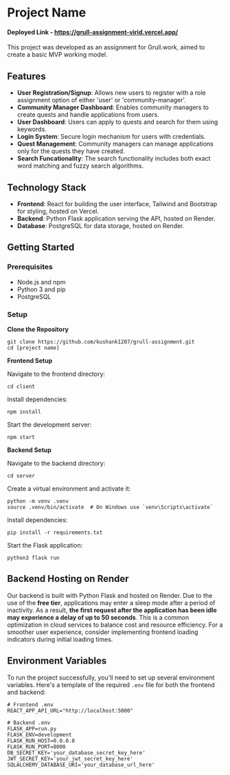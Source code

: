 # Project Name

#### Deployed Link  - https://grull-assignment-virid.vercel.app/

This project was developed as an assignment for Grull.work, aimed to create a basic MVP working model. 

## Features

- **User Registration/Signup**: Allows new users to register with a role assignment option of either 'user' or 'community-manager'.
- **Community Manager Dashboard**: Enables community managers to create quests and handle applications from users.
- **User Dashboard**: Users can apply to quests and search for them using keywords. 
- **Login System**: Secure login mechanism for users with credentials.
- **Quest Management**: Community managers can manage applications only for the quests they have created.
- **Search Funcationality**: The search functionality includes both exact word matching and fuzzy search algorithms.

## Technology Stack

- **Frontend**: React for building the user interface, Tailwind and Bootstrap for styling, hosted on Vercel.
- **Backend**: Python Flask application serving the API, hosted on Render.
- **Database**: PostgreSQL for data storage, hosted on Render.

## Getting Started

### Prerequisites

- Node.js and npm
- Python 3 and pip
- PostgreSQL

### Setup

**Clone the Repository**

```
git clone https://github.com/kushank1207/grull-assignment.git
cd [project name]
```

**Frontend Setup**

Navigate to the frontend directory:

```
cd client
```

Install dependencies:

```
npm install
```

Start the development server:

```
npm start
```

**Backend Setup**

Navigate to the backend directory:

```
cd server
```

Create a virtual environment and activate it:

```
python -m venv .venv
source .venv/bin/activate  # On Windows use `venv\Scripts\activate`
```

Install dependencies:

```
pip install -r requirements.txt
```

Start the Flask application:

```
python3 flask run
```

## Backend Hosting on Render 

Our backend is built with Python Flask and hosted on Render. Due to the use of the **free tier**, applications may enter a sleep mode after a period of inactivity. As a result, **the first request after the application has been idle may experience a delay of up to 50 seconds**. This is a common optimization in cloud services to balance cost and resource efficiency. For a smoother user experience, consider implementing frontend loading indicators during initial loading times. 

## Environment Variables

To run the project successfully, you'll need to set up several environment variables. Here's a template of the required `.env` file for both the frontend and backend: 

```env
# Frontend .env
REACT_APP_API_URL="http://localhost:5000"
```

```
# Backend .env
FLASK_APP=run.py
FLASK_ENV=development
FLASK_RUN_HOST=0.0.0.0
FLASK_RUN_PORT=8000
DB_SECRET_KEY='your_database_secret_key_here'
JWT_SECRET_KEY='your_jwt_secret_key_here'
SQLALCHEMY_DATABASE_URI='your_database_url_here'
```



